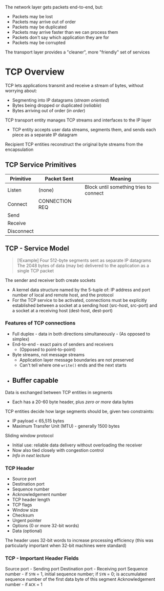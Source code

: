

The network layer gets packets end-to-end, but:
- Packets may be lost
- Packets may arrive out of order
- Packets may be duplicated
- Packets may arrive faster than we can process them
- Packets don't say which application they are for
- Packets may be corrupted

The transport layer provides a "cleaner", more "friendly" set of services

# TCP Overview
TCP lets applications transmit and receive a stream of bytes, without worrying about:
- Segmenting into IP datagrams (*stream oriented*)
- Bytes being dropped or duplicated (*reliable*)
- Bytes arriving out of order (*in order*)

TCP transport entity manages TCP streams and interfaces to the IP layer
- TCP entity accepts user data streams, segments them, and sends each piece as a separate IP datagram

Recipient TCP entities reconstruct the original byte streams from the encapsulation


## TCP Service Primitives

| Primitive  | Packet Sent    | Meaning                                |
| ---------- | -------------- | -------------------------------------- |
| Listen     | (none)         | Block until something tries to connect |
| Connect    | CONNECTION REQ |                                        |
| Send       |                |                                        |
| Receive    |                |                                        |
| Disconnect |                |                                        |

## TCP - Service Model

>[!Example]
>Four 512-byte segments sent as separate IP datagrams
>The 2048 bytes of data (may be) delivered to the application as a single TCP packet

The sender and receiver both create sockets
- A kernel data structure named by the 5-tuple of: IP address and port number of local and remote host, and the protocol
- For the TCP service to be activated, connections must be explicitly established between a socket at a sending host (src-host, src-port) and a socket at a receiving host (dest-host, dest-port)


### Features of TCP connections
- Full duplex - data in both directions simultaneously
		- (As opposed to simplex)
- End-to-end - exact pairs of senders and receivers
	- (Opposed to point-to-point)
- Byte streams, not message streams
	- Application layer message boundaries are not preserved
	- Can't tell where one `write()` ends and the next starts
- Buffer capable
	-


Data is exchanged between TCP entities in segments
- Each has a 20-60 byte header, plus *zero or more* data bytes

TCP entities decide how large segments should be, given two constraints:
- IP payload < 65,515 bytes
- Maximum Transfer Unit (MTU) - generally 1500 bytes

Sliding window protocol
- Initial use: reliable data delivery without overloading the receiver
- Now also tied closely with congestion control
- *Info in next lecture*

### TCP Header
- Source port
- Destination port
- Sequence number
- Acknowledgement number
- TCP header length
- TCP flags
- Window size
- Checksum
- Urgent pointer
- Options (0 or more 32-bit words)
- Data (optional)

The header uses 32-bit words to increase processing efficiency (this was particularly important when 32-bit machines were standard)


### TCP - Important Header Fields

Source port - Sending port
Destination port - Receiving port
Sequence number - if `SYN` = 1, initial sequence number; if `SYN` = 0; is accumulated sequence number of the first data byte of this segment
Acknowledgement number - if `ACK` = 1
